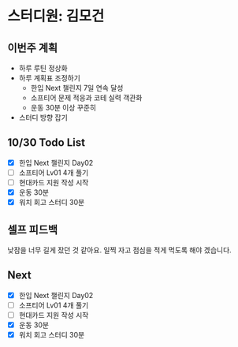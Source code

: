 # 스터디원: 김모건

## 이번주 계획

- 하루 루틴 정상화
- 하루 계획표 조정하기
  - 한입 Next 챌린지 7일 연속 달성
  - 소프티어 문제 적응과 코테 실력 객관화
  - 운동 30분 이상 꾸준히
- 스터디 방향 잡기

## 10/30 Todo List

- [x] 한입 Next 챌린지 Day02
- [ ] 소프티어 Lv01 4개 풀기
- [ ] 현대카드 지원 작성 시작
- [x] 운동 30분
- [x] 워치 회고 스터디 30분

## 셀프 피드백
낮잠을 너무 길게 잤던 것 같아요.
일찍 자고 점심을 적게 먹도록 해야 겠습니다.

## Next
- [x] 한입 Next 챌린지 Day02
- [ ] 소프티어 Lv01 4개 풀기
- [ ] 현대카드 지원 작성 시작
- [x] 운동 30분
- [x] 워치 회고 스터디 30분
